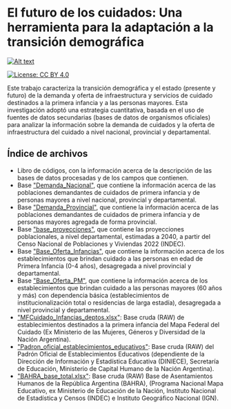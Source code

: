 # El futuro de los cuidados: Una herramienta para la adaptación a la transición demográfica

[![Alt text](https://fund.ar/wp-content/uploads/2025/02/iStock-534540721.jpg)](https://fund.ar/publicacion/el-futuro-de-los-cuidados-una-herramienta-para-la-adaptacion-a-la-transicion-demografica/)

[![License: CC BY 4.0](https://img.shields.io/badge/License-CC%20BY%20NC%20SA%204.0-lightgrey.svg)](https://creativecommons.org/licenses/by/4.0/)
<!-- [![DOI](https://zenodo.org/badge/DOI/10.5281/zenodo.1234.svg)](https://zenodo.org/doi/10.5281/zenodo.11186044) -->

Este trabajo caracteriza la transición demográfica y el estado (presente y futuro) de la demanda y oferta de infraestructura y servicios de cuidado destinados a la primera infancia y a las personas mayores. 
Esta investigación adoptó una estrategia cuantitativa, basada en el uso de fuentes de datos secundarias (bases de datos de organismos oficiales) para analizar la información sobre la demanda de cuidados y la oferta de infraestructura del cuidado a nivel nacional, provincial y departamental. 

## Índice de archivos

- Libro de códigos, con la información acerca de la descripción de las bases de datos procesadas y de los campos que contienen.
- Base ["Demanda_Nacional"](Data/Demanda_Nacional.csv), que contiene la información acerca de las poblaciones demandantes de cuidados de primera infancia y de personas mayores a nivel nacional, provincial y departamental.
- Base ["Demanda_Provincial"](Data/Demanda_Provincial.csv), que contiene la información acerca de las poblaciones demandantes de cuidados de primera infancia y de personas mayores agregada de forma provincial.
- Base ["base_proyecciones"](Data/base_proyecciones.csv), que contiene las proyecciones poblacionales, a nivel departamental, estimadas a 2040, a partir del Censo Nacional de Poblaciones y Viviendas 2022 (INDEC).
- Base ["Base_Oferta_Infancias"](Data/Base_Oferta_Infancias.csv), que contiene la información acerca de los establecimientos que brindan cuidado a las personas en edad de Primera Infancia (0-4 años), desagregada a nivel provincial y departamental.
- Base ["Base_Oferta_PM"](Data/Base_Oferta_PM.csv), que contiene la información acerca de los establecimientos que brindan cuidado a las personas mayores (60 años y más) con dependencia básica (establecimientos de institucionalización total o residencias de larga estadía), desagregada a nivel provincial y departamental.
- ["MFCuidado_Infancias_deptos.xlsx"](Data/RAW/MFCuidado_Infancias_deptos.xlsx): Base cruda (RAW) de establecimientos destinados a la primera infancia del Mapa Federal del Cuidado (Ex Ministerio de las Mujeres, Géneros y Diversidad de la Nación Argentina).
- ["Padron_oficial_establecimientos_educativos"](Data/RAW/Padron_oficial_establecimientos_educativos.xlsx): Base cruda (RAW) del Padrón Oficial de Establecimientos Educativos (dependiente de la Dirección de Información y Estadística Educativa (DINIECE), Secretaría de Educación, Ministerio de Capital Humano de la Nación Argentina).
- ["BAHRA_base_total.xlsx"](Data/RAW/BAHRA_base_total.xlsx): Base cruda (RAW) Base de Asentamientos Humanos de la República Argentina (BAHRA), (Programa Nacional Mapa Educativo, ex Ministerio de Educación de la Nación, Instituto Nacional de Estadística y Censos (INDEC) e Instituto Geográfico Nacional (IGN).




